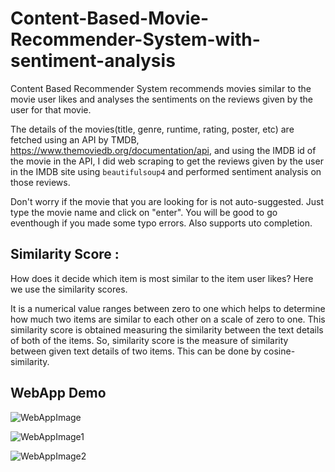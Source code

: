 # Content-Based-Movie-Recommender-System-with-sentiment-analysis

Content Based Recommender System recommends movies similar to the movie user likes and analyses the sentiments on the reviews given by the user for that movie.

The details of the movies(title, genre, runtime, rating, poster, etc) are fetched using an API by TMDB, https://www.themoviedb.org/documentation/api, and using the IMDB id of the movie in the API, I did web scraping to get the reviews given by the user in the IMDB site using `beautifulsoup4` and performed sentiment analysis on those reviews.


Don't worry if the movie that you are looking for is not auto-suggested. Just type the movie name and click on "enter". You will be good to go eventhough if you made some typo errors. Also supports uto completion.


## Similarity Score : 

   How does it decide which item is most similar to the item user likes? Here we use the similarity scores.
   
   It is a numerical value ranges between zero to one which helps to determine how much two items are similar to each other on a scale of zero to one. This similarity score is obtained measuring the similarity between the text details of both of the items. So, similarity score is the measure of similarity between given text details of two items. This can be done by cosine-similarity.
   

## WebApp Demo

![WebAppImage](https://user-images.githubusercontent.com/55757910/172085677-55846440-0d0d-4cea-b5dc-9e349eb9372d.png)

![WebAppImage1](https://user-images.githubusercontent.com/55757910/172139729-bccdffae-897b-463c-a575-6d95afa3e582.png)

![WebAppImage2](https://user-images.githubusercontent.com/55757910/172139829-7e6efc99-1c5f-4472-9b7a-4494bf77e8b6.png)









